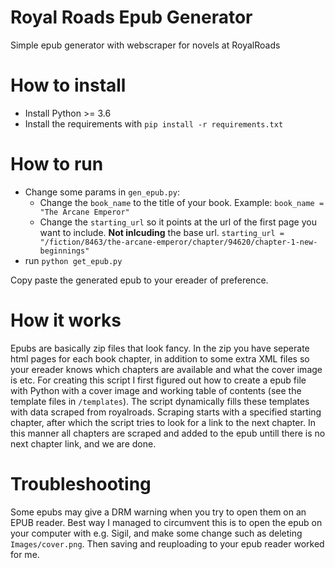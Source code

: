 # Royal Roads Epub Generator

Simple epub generator with webscraper for novels at RoyalRoads

# How to install

- Install Python >= 3.6
- Install the requirements with `pip install -r requirements.txt`

# How to run

- Change some params in `gen_epub.py`:
  - Change the `book_name` to the title of your book. Example: `book_name = "The Arcane Emperor"`
  - Change the `starting_url` so it points at the url of the first page you want to include. **Not inlcuding** the base url. `starting_url = "/fiction/8463/the-arcane-emperor/chapter/94620/chapter-1-new-beginnings"`
- run `python get_epub.py`

Copy paste the generated epub to your ereader of preference.

# How it works

Epubs are basically zip files that look fancy. In the zip you have seperate html pages for each book chapter, in addition to some extra XML files so your ereader knows which chapters are available and what the cover image is etc.
For creating this script I first figured out how to create a epub file with Python with a cover image and working table of contents (see the template files in `/templates`). The script dynamically fills these templates with data scraped from royalroads. Scraping starts with a specified starting chapter, after which the script tries to look for a link to the next chapter. In this manner all chapters are scraped and added to the epub untill there is no next chapter link, and we are done.

# Troubleshooting

Some epubs may give a DRM warning when you try to open them on an EPUB reader. Best way I managed to circumvent this is to open the epub on your computer with e.g. Sigil, and make some change such as deleting `Images/cover.png`. Then saving and reuploading to your epub reader worked for me.
